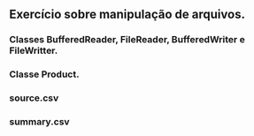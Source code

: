 ## Exercício sobre manipulação de arquivos.  
### Classes BufferedReader, FileReader, BufferedWriter e FileWritter.  
### Classe Product.
### source.csv  
### summary.csv

